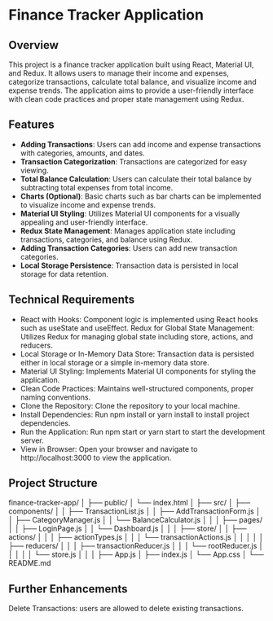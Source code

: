 # Finance Tracker Application

## Overview

This project is a finance tracker application built using React, Material UI, and Redux. It allows users to manage their income and expenses, categorize transactions, calculate total balance, and visualize income and expense trends. The application aims to provide a user-friendly interface with clean code practices and proper state management using Redux.

## Features

- **Adding Transactions**: Users can add income and expense transactions with categories, amounts, and dates.
- **Transaction Categorization**: Transactions are categorized for easy viewing.
- **Total Balance Calculation**: Users can calculate their total balance by subtracting total expenses from total income.
- **Charts (Optional)**: Basic charts such as bar charts can be implemented to visualize income and expense trends.
- **Material UI Styling**: Utilizes Material UI components for a visually appealing and user-friendly interface.
- **Redux State Management**: Manages application state including transactions, categories, and balance using Redux.
- **Adding Transaction Categories**: Users can add new transaction categories.
- **Local Storage Persistence**: Transaction data is persisted in local storage for data retention.

## Technical Requirements

- React with Hooks: Component logic is implemented using React hooks such as useState and useEffect.
  Redux for Global State Management: Utilizes Redux for managing global state including store, actions, and reducers.
- Local Storage or In-Memory Data Store: Transaction data is persisted either in local storage or a simple in-memory data store.
- Material UI Styling: Implements Material UI components for styling the application.
- Clean Code Practices: Maintains well-structured components, proper naming conventions.
- Clone the Repository: Clone the repository to your local machine.
- Install Dependencies: Run npm install or yarn install to install project dependencies.
- Run the Application: Run npm start or yarn start to start the development server.
- View in Browser: Open your browser and navigate to http://localhost:3000 to view the application.

## Project Structure

finance-tracker-app/
│
├── public/
│ └── index.html
│
├── src/
│ ├── components/
│ │ ├── TransactionList.js
│ │ ├── AddTransactionForm.js
│ │ ├── CategoryManager.js
│ │ └── BalanceCalculator.js
│ │
│ ├── pages/
│ │ ├── LoginPage.js
│ │ └── Dashboard.js
│ │
│ ├── store/
│ │ ├── actions/
│ │ │ ├── actionTypes.js
│ │ │ └── transactionActions.js
│ │ │
│ │ ├── reducers/
│ │ │ ├── transactionReducer.js
│ │ │ └── rootReducer.js
│ │ │
│ │ └── store.js
│ │
│ ├── App.js
│ ├── index.js
│ └── App.css
│
└── README.md

## Further Enhancements

Delete Transactions: users are allowed to delete existing transactions.
